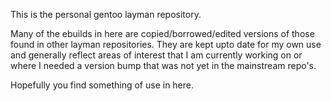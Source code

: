 This is the personal gentoo layman repository.

Many of the ebuilds in here are copied/borrowed/edited versions of those
found in other layman repositories. They are kept upto date for my own
use and generally reflect areas of interest that I am currently working
on or where I needed a version bump that was not yet in the mainstream
repo's.

Hopefully you find something of use in here.
